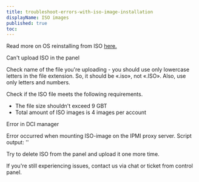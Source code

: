 ```yaml
---
title: troubleshoot-errors-with-iso-image-installation
displayName: ISO images
published: true
toc:
---
```


Read more on OS reinstalling from ISO [here.](\"https://support.gcorelabs.com/hc/en-us/articles/115004672485-Reinstalling-OS-on-dedicated-server\")


Can't upload ISO in the panel


Check name of the file you're uploading - you should use only lowercase letters in the file extension. So, it should be «.iso», not «.ISO». Also, use only letters and numbers.


Check if the ISO file meets the following requirements.


*   The file size shouldn't exceed 9 GBT
*   Total amount of ISO images is 4 images per account


Error in DCI manager


Error occurred when mounting ISO-image on the IPMI proxy server. Script output: ''


Try to delete ISO from the panel and upload it one more time.


If you're still experiencing issues, contact us via chat or ticket from control panel.